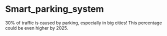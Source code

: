 # Smart_parking_system
30% of traffic is caused by parking, especially in big cities! This percentage could be even higher by 2025. 

